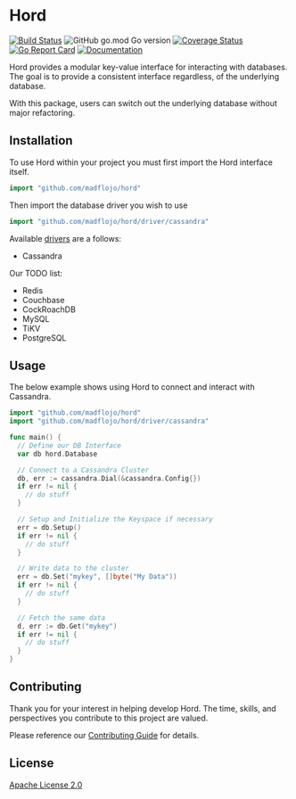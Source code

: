 # Hord

[![Build 
Status](https://travis-ci.org/madflojo/hord.svg?branch=develop)](
https://travis-ci.org/madflojo/hord) ![GitHub go.mod Go version](https://img.shields.io/github/go-mod/go-version/madflojo/hord) [![Coverage Status](https://coveralls.io/repos/github/madflojo/hord/badge.svg?branch=master)](https://coveralls.io/github/madflojo/hord?branch=master)
[![Go Report Card](https://goreportcard.com/badge/github.com/madflojo/hord)](https://goreportcard.com/report/github.com/madflojo/hord) 
[![Documentation](https://godoc.org/github.com/madflojo/hord?status.svg)](http://godoc.org/github.com/madflojo/hord)


Hord provides a modular key-value interface for interacting with databases. The goal is to provide a consistent interface regardless, of the underlying database.

With this package, users can switch out the underlying database without major refactoring.

## Installation

To use Hord within your project you must first import the Hord interface itself.

```go
import "github.com/madflojo/hord"
```

Then import the database driver you wish to use

```go
import "github.com/madflojo/hord/driver/cassandra"
```

Available [drivers](drivers) are a follows:

* Cassandra

Our TODO list:

* Redis 
* Couchbase
* CockRoachDB
* MySQL
* TiKV
* PostgreSQL


## Usage

The below example shows using Hord to connect and interact with Cassandra.

```go
import "github.com/madflojo/hord"
import "github.com/madflojo/hord/driver/cassandra"

func main() {
  // Define our DB Interface
  var db hord.Database

  // Connect to a Cassandra Cluster
  db, err := cassandra.Dial(&cassandra.Config{})
  if err != nil {
    // do stuff
  }

  // Setup and Initialize the Keyspace if necessary
  err = db.Setup()
  if err != nil {
    // do stuff
  }

  // Write data to the cluster
  err = db.Set("mykey", []byte("My Data"))
  if err != nil {
    // do stuff
  }

  // Fetch the same data
  d, err := db.Get("mykey")
  if err != nil {
    // do stuff
  }
}
```

## Contributing
Thank you for your interest in helping develop Hord. The time, skills, and perspectives you contribute to this project are valued.

Please reference our [Contributing Guide](CONTRIBUTING.md) for details.

## License
[Apache License 2.0](https://choosealicense.com/licenses/apache-2.0/)
